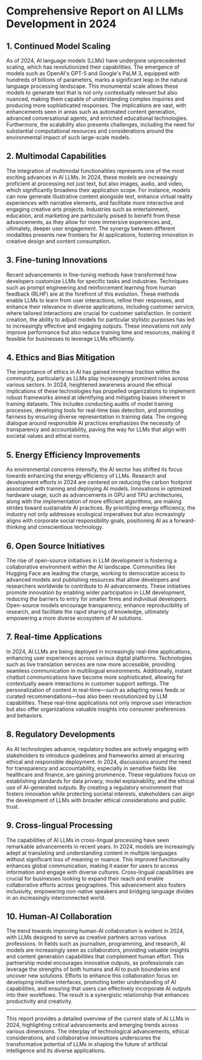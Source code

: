 # Comprehensive Report on AI LLMs Development in 2024

## 1. Continued Model Scaling
As of 2024, AI language models (LLMs) have undergone unprecedented scaling, which has revolutionized their capabilities. The emergence of models such as OpenAI's GPT-5 and Google's PaLM 3, equipped with hundreds of billions of parameters, marks a significant leap in the natural language processing landscape. This monumental scale allows these models to generate text that is not only contextually relevant but also nuanced, making them capable of understanding complex inquiries and producing more sophisticated responses. The implications are vast, with enhancements seen in areas such as automated content generation, advanced conversational agents, and enriched educational technologies. Furthermore, the scalability also presents challenges, including the need for substantial computational resources and considerations around the environmental impact of such large-scale models.

## 2. Multimodal Capabilities
The integration of multimodal functionalities represents one of the most exciting advances in AI LLMs. In 2024, these models are increasingly proficient at processing not just text, but also images, audio, and video, which significantly broadens their application scope. For instance, models can now generate illustrative content alongside text, enhance virtual reality experiences with narrative elements, and facilitate more interactive and engaging creative arts projects. Industries such as entertainment, education, and marketing are particularly poised to benefit from these advancements, as they allow for more immersive experiences and, ultimately, deeper user engagement. The synergy between different modalities presents new frontiers for AI applications, fostering innovation in creative design and content consumption.

## 3. Fine-tuning Innovations
Recent advancements in fine-tuning methods have transformed how developers customize LLMs for specific tasks and industries. Techniques such as prompt engineering and reinforcement learning from human feedback (RLHF) are at the forefront of this evolution. These methods enable LLMs to learn from user interactions, refine their responses, and enhance their relevance in diverse applications, including customer service, where tailored interactions are crucial for customer satisfaction. In content creation, the ability to adjust models for particular stylistic purposes has led to increasingly effective and engaging outputs. These innovations not only improve performance but also reduce training time and resources, making it feasible for businesses to leverage LLMs efficiently.

## 4. Ethics and Bias Mitigation
The importance of ethics in AI has gained immense traction within the community, particularly as LLMs play increasingly prominent roles across various sectors. In 2024, heightened awareness around the ethical implications of these technologies has propelled organizations to implement robust frameworks aimed at identifying and mitigating biases inherent in training datasets. This includes conducting audits of model training processes, developing tools for real-time bias detection, and promoting fairness by ensuring diverse representation in training data. The ongoing dialogue around responsible AI practices emphasizes the necessity of transparency and accountability, paving the way for LLMs that align with societal values and ethical norms.

## 5. Energy Efficiency Improvements
As environmental concerns intensify, the AI sector has shifted its focus towards enhancing the energy efficiency of LLMs. Research and development efforts in 2024 are centered on reducing the carbon footprint associated with training and deploying AI models. Innovations in optimized hardware usage, such as advancements in GPU and TPU architectures, along with the implementation of more efficient algorithms, are making strides toward sustainable AI practices. By prioritizing energy efficiency, the industry not only addresses ecological imperatives but also increasingly aligns with corporate social responsibility goals, positioning AI as a forward-thinking and conscientious technology.

## 6. Open Source Initiatives
The rise of open-source initiatives in LLM development is fostering a collaborative environment within the AI landscape. Communities like Hugging Face are leading the charge, working to democratize access to advanced models and publishing resources that allow developers and researchers worldwide to contribute to AI advancements. These initiatives promote innovation by enabling wider participation in LLM development, reducing the barriers to entry for smaller firms and individual developers. Open-source models encourage transparency, enhance reproducibility of research, and facilitate the rapid sharing of knowledge, ultimately empowering a more diverse ecosystem of AI solutions.

## 7. Real-time Applications
In 2024, AI LLMs are being deployed in increasingly real-time applications, enhancing user experiences across various digital platforms. Technologies such as live translation services are now more accessible, providing seamless communication in multilingual environments. Additionally, instant chatbot communications have become more sophisticated, allowing for contextually aware interactions in customer support settings. The personalization of content in real-time—such as adapting news feeds or curated recommendations—has also been revolutionized by LLM capabilities. These real-time applications not only improve user interaction but also offer organizations valuable insights into consumer preferences and behaviors.

## 8. Regulatory Developments
As AI technologies advance, regulatory bodies are actively engaging with stakeholders to introduce guidelines and frameworks aimed at ensuring ethical and responsible deployment. In 2024, discussions around the need for transparency and accountability, especially in sensitive fields like healthcare and finance, are gaining prominence. These regulations focus on establishing standards for data privacy, model explainability, and the ethical use of AI-generated outputs. By creating a regulatory environment that fosters innovation while protecting societal interests, stakeholders can align the development of LLMs with broader ethical considerations and public trust.

## 9. Cross-lingual Processing
The capabilities of AI LLMs in cross-lingual processing have seen remarkable advancements in recent years. In 2024, models are increasingly adept at translating and understanding content in multiple languages without significant loss of meaning or nuance. This improved functionality enhances global communication, making it easier for users to access information and engage with diverse cultures. Cross-lingual capabilities are crucial for businesses looking to expand their reach and enable collaborative efforts across geographies. This advancement also fosters inclusivity, empowering non-native speakers and bridging language divides in an increasingly interconnected world.

## 10. Human-AI Collaboration
The trend towards improving human-AI collaboration is evident in 2024, with LLMs designed to serve as creative partners across various professions. In fields such as journalism, programming, and research, AI models are increasingly seen as collaborators, providing valuable insights and content generation capabilities that complement human effort. This partnership model encourages innovative outputs, as professionals can leverage the strengths of both humans and AI to push boundaries and uncover new solutions. Efforts to enhance this collaboration focus on developing intuitive interfaces, promoting better understanding of AI capabilities, and ensuring that users can effectively incorporate AI outputs into their workflows. The result is a synergistic relationship that enhances productivity and creativity.

---

This report provides a detailed overview of the current state of AI LLMs in 2024, highlighting critical advancements and emerging trends across various dimensions. The interplay of technological advancements, ethical considerations, and collaborative innovations underscores the transformative potential of LLMs in shaping the future of artificial intelligence and its diverse applications.